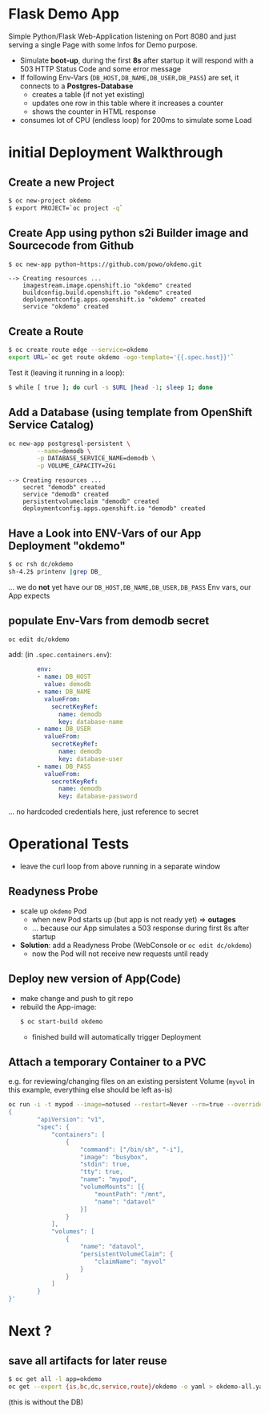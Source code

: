 # Flask Demo App

Simple Python/Flask Web-Application listening on Port 8080 and just serving
a single Page with some Infos for Demo purpose.

* Simulate **boot-up**, during the first **8s** after startup it will respond with
  a 503 HTTP Status Code and some error message
* If following Env-Vars (`DB_HOST,DB_NAME,DB_USER,DB_PASS`) are set, 
  it connects to a **Postgres-Database**
  * creates a table (if not yet existing)
  * updates one row in this table where it increases a counter
  * shows the counter in HTML response
* consumes lot of CPU (endless loop) for 200ms to simulate some Load
  


# initial Deployment Walkthrough

## Create a new Project
```bash
$ oc new-project okdemo
$ export PROJECT=`oc project -q`
```

## Create App using python s2i Builder image and Sourcecode from Github
```bash
$ oc new-app python~https://github.com/powo/okdemo.git
```

```
--> Creating resources ...
    imagestream.image.openshift.io "okdemo" created
    buildconfig.build.openshift.io "okdemo" created
    deploymentconfig.apps.openshift.io "okdemo" created
    service "okdemo" created
```

## Create a Route
```bash
$ oc create route edge --service=okdemo
export URL=`oc get route okdemo -ogo-template='{{.spec.host}}'`
```
Test it (leaving it running in a loop):
```bash
$ while [ true ]; do curl -s $URL |head -1; sleep 1; done
```

## Add a Database (using template from OpenShift Service Catalog)
```bash
oc new-app postgresql-persistent \
        --name=demodb \
        -p DATABASE_SERVICE_NAME=demodb \
        -p VOLUME_CAPACITY=2Gi
```

```
--> Creating resources ...
    secret "demodb" created
    service "demodb" created
    persistentvolumeclaim "demodb" created
    deploymentconfig.apps.openshift.io "demodb" created
```


## Have a Look into ENV-Vars of our App Deployment "okdemo"
```bash
$ oc rsh dc/okdemo
sh-4.2$ printenv |grep DB_
```
... we do **not** yet have our `DB_HOST,DB_NAME,DB_USER,DB_PASS` Env vars, our 
App expects


## populate Env-Vars from demodb secret
```bash
oc edit dc/okdemo
``` 
add: (in `.spec.containers.env`):
```yaml
        env:
        - name: DB_HOST
          value: demodb
        - name: DB_NAME
          valueFrom:
            secretKeyRef:
              name: demodb
              key: database-name
        - name: DB_USER
          valueFrom:
            secretKeyRef:
              name: demodb
              key: database-user
        - name: DB_PASS
          valueFrom:
            secretKeyRef:
              name: demodb
              key: database-password
```
... no hardcoded credentials here, just reference to secret




# Operational Tests

* leave the curl loop from above running in a separate window 

## Readyness Probe

* scale up `okdemo` Pod
  * when new Pod starts up (but app is not ready yet) => **outages**
  * ... because our App simulates a 503 response during first 8s after startup
* **Solution**: add a Readyness Probe (WebConsole or `oc edit dc/okdemo`)
  * now the Pod will not receive new requests until ready
  
## Deploy new version of App(Code)

* make change and push to git repo
* rebuild the App-image:
  ```bash
  $ oc start-build okdemo
  ```
  * finished build will automatically trigger Deployment
  
## Attach a temporary Container to a PVC

e.g. for reviewing/changing files on an existing persistent Volume
(`myvol` in this example, everything else should be left as-is)


```bash
oc run -i -t mypod --image=notused --restart=Never --rm=true --overrides='
{
        "apiVersion": "v1",
        "spec": {
            "containers": [
                {
                    "command": ["/bin/sh", "-i"],
                    "image": "busybox",
                    "stdin": true,
                    "tty": true,
                    "name": "mypod",
                    "volumeMounts": [{
                        "mountPath": "/mnt",
                        "name": "datavol"
                    }]
                }
            ],        
            "volumes": [
                {
                    "name": "datavol",
                    "persistentVolumeClaim": {
                        "claimName": "myvol"
                    }
                }
            ]
        }
}'  
```



# Next ?

## save all artifacts for later reuse
```bash
$ oc get all -l app=okdemo
oc get --export {is,bc,dc,service,route}/okdemo -o yaml > okdemo-all.yaml
```
(this is without the DB)

